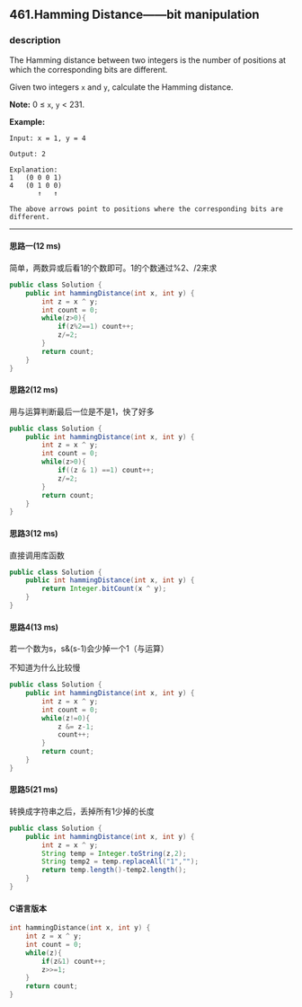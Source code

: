 ## 461.Hamming Distance——bit manipulation

### description

The Hamming distance between two integers is the number of positions at which the corresponding bits are different.

Given two integers `x` and `y`, calculate the Hamming distance.

**Note:**
0 ≤ `x`, `y` < 231.

**Example:**

```
Input: x = 1, y = 4

Output: 2

Explanation:
1   (0 0 0 1)
4   (0 1 0 0)
       ↑   ↑

The above arrows point to positions where the corresponding bits are different.
```

------

#### 思路一(12 ms)

简单，两数异或后看1的个数即可。1的个数通过%2、/2来求

```java
public class Solution {
    public int hammingDistance(int x, int y) {
        int z = x ^ y;
        int count = 0;
        while(z>0){
            if(z%2==1) count++;
            z/=2;
        }
        return count;
    }
}
```

#### 思路2(12 ms)

用与运算判断最后一位是不是1，快了好多

```java
public class Solution {
    public int hammingDistance(int x, int y) {
        int z = x ^ y;
        int count = 0;
        while(z>0){
            if((z & 1) ==1) count++;
            z/=2;
        }
        return count;
    }
}
```

#### 思路3(12 ms)

直接调用库函数

```java
public class Solution {
    public int hammingDistance(int x, int y) {
        return Integer.bitCount(x ^ y);
    }
}
```

#### 思路4(13 ms)

若一个数为s，s&(s-1)会少掉一个1（与运算）

不知道为什么比较慢

```java
public class Solution {
    public int hammingDistance(int x, int y) {
        int z = x ^ y;
        int count = 0;
        while(z!=0){
            z &= z-1;
            count++;
        }
        return count;
    }
}
```

#### 思路5(21 ms)

转换成字符串之后，丢掉所有1少掉的长度

```java
public class Solution {
    public int hammingDistance(int x, int y) {
        int z = x ^ y;
        String temp = Integer.toString(z,2);
        String temp2 = temp.replaceAll("1","");
        return temp.length()-temp2.length();
    }
}
```

#### C语言版本

```c
int hammingDistance(int x, int y) {
    int z = x ^ y;
    int count = 0;
    while(z){
        if(z&1) count++;
        z>>=1;
    }
    return count;
}
```

